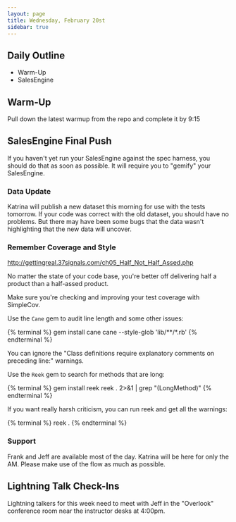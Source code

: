 ```yaml
---
layout: page
title: Wednesday, February 20st
sidebar: true
---
```


## Daily Outline

* Warm-Up
* SalesEngine

## Warm-Up

Pull down the latest warmup from the repo and complete it by 9:15

## SalesEngine Final Push

If you haven't yet run your SalesEngine against the spec harness, you should do that as soon as possible. It will require you to "gemify" your SalesEngine.

### Data Update

Katrina will publish a new dataset this morning for use with the tests tomorrow. If your code was correct with the old dataset, you should have no problems. But there may have been some bugs that the data wasn't highlighting that the new data will uncover.

### Remember Coverage and Style

http://gettingreal.37signals.com/ch05_Half_Not_Half_Assed.php

No matter the state of your code base, you're better off delivering half a product than a half-assed product.

Make sure you're checking and improving your test coverage with SimpleCov.

Use the `Cane` gem to audit line length and some other issues:

{% terminal %}
gem install cane
cane --style-glob 'lib/**/*.rb'
{% endterminal %}

You can ignore the "Class definitions require explanatory comments on preceding line:" warnings.

Use the `Reek` gem to search for methods that are long:

{% terminal %}
gem install reek
reek . 2>&1 | grep "(LongMethod)"
{% endterminal %}

If you want really harsh criticism, you can run reek and get all the warnings:

{% terminal %}
reek .
{% endterminal %}

### Support

Frank and Jeff are available most of the day. Katrina will be here for only the AM. Please make use of the flow as much as possible.

## Lightning Talk Check-Ins

Lightning talkers for this week need to meet with Jeff in the "Overlook" conference room near the instructor desks at 4:00pm.

